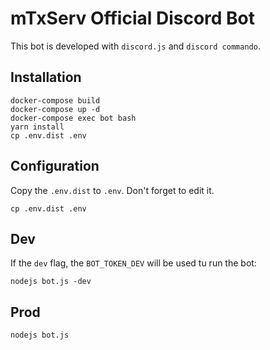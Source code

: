 # mTxServ Official Discord Bot

This bot is developed with `discord.js` and `discord commando`.

## Installation

```
docker-compose build
docker-compose up -d
docker-compose exec bot bash
yarn install
cp .env.dist .env
```

## Configuration

Copy the `.env.dist` to `.env`. Don't forget to edit it.

```
cp .env.dist .env
```

## Dev

If the `dev` flag, the `BOT_TOKEN_DEV` will be used tu run the bot:

```
nodejs bot.js -dev
```

## Prod

```
nodejs bot.js
```
